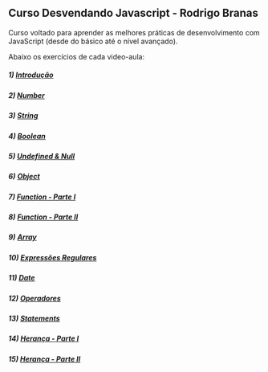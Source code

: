 ## Curso Desvendando Javascript - Rodrigo Branas

Curso voltado para aprender as melhores práticas de desenvolvimento com JavaScript (desde do básico até o 
nível avançado).

Abaixo os exercícios de cada video-aula:

##### 1) [Introdução]()
##### 2) [Number]()
##### 3) [String]()
##### 4) [Boolean]()
##### 5) [Undefined & Null]()
##### 6) [Object]()
##### 7) [Function - Parte I]()
##### 8) [Function - Parte II]()
##### 9) [Array]()
##### 10) [Expressões Regulares]()
##### 11) [Date]()
##### 12) [Operadores]()
##### 13) [Statements]()
##### 14) [Herança - Parte I]()
##### 15) [Herança - Parte II]()